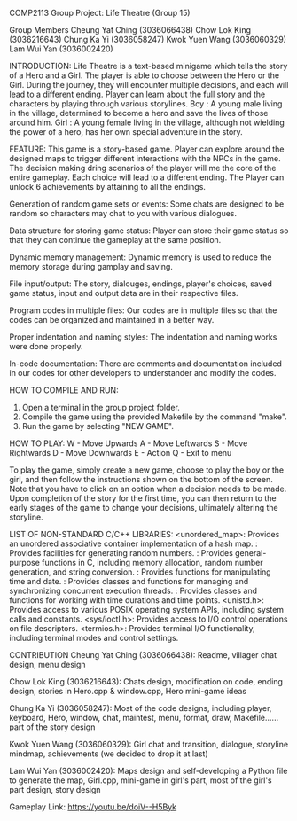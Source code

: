 COMP2113 Group Project: Life Theatre (Group 15)

Group Members
Cheung Yat Ching (3036066438)
Chow Lok King (3036216643)
Chung Ka Yi (3036058247)
Kwok Yuen Wang (3036060329)
Lam Wui Yan (3036002420)

INTRODUCTION:
Life Theatre is a text-based minigame which tells the story of a Hero and a Girl. The player is able to choose between the Hero or the Girl. During the journey, they will encounter multiple decisions, and each will lead to a different ending. Player can learn about the full story and the characters by playing through various storylines.
Boy : A young male living in the village, determined to become a hero and save the lives of those around him. 
Girl : A young female living in the village, although not wielding the power of a hero, has her own special adventure in the story.

FEATURE:
This game is a story-based game. Player can explore around the designed maps to trigger different interactions with the NPCs in the game. The decision making dring scenarios of the player will me the core of the entire gameplay. Each choice will lead to a different ending. The Player can unlock 6 achievements by attaining to all the endings.

Generation of random game sets or events: Some chats are designed to be random so characters may chat to you with various dialogues.

Data structure for storing game status: Player can store their game status so that they can continue the gameplay at the same position.

Dynamic memory management: Dynamic memory is used to reduce the memory storage during gamplay and saving.

File input/output: The story, dialouges, endings, player's choices, saved game status, input and output data are in their respective files.

Program codes in multiple files: Our codes are in multiple files so that the codes can be organized and maintained in a better way.

Proper indentation and naming styles: The indentation and naming works were done properly.

In-code documentation: There are comments and documentation included in our codes for other developers to understander and modify the codes.

HOW TO COMPILE AND RUN:
1. Open a terminal in the group project folder.
2. Compile the game using the provided Makefile by the command "make".
3. Run the game by selecting "NEW GAME".

HOW TO PLAY:
W - Move Upwards
A - Move Leftwards
S - Move Rightwards
D - Move Downwards
E - Action
Q - Exit to menu

To play the game, simply create a new game, choose to play the boy or the girl, and then follow the instructions shown on the bottom of the screen. Note that you have to click on an option when a decision needs to be made. Upon completion of the story for the first time, you can then return to the early stages of the game to change your decisions, ultimately altering the storyline. 

LIST OF NON-STANDARD C/C++ LIBRARIES:
<unordered_map>: Provides an unordered associative container implementation of a hash map.
<random>:  Provides facilities for generating random numbers.
<cstdlib>:  Provides general-purpose functions in C, including memory allocation, random number generation, and string conversion.
<ctime>:  Provides functions for manipulating time and date.
<thread>:  Provides classes and functions for managing and synchronizing concurrent execution threads.
<chrono>: Provides classes and functions for working with time durations and time points.
<unistd.h>: Provides access to various POSIX operating system APIs, including system calls and constants.
<sys/ioctl.h>: Provides access to I/O control operations on file descriptors.
<termios.h>: Provides terminal I/O functionality, including terminal modes and control settings.

CONTRIBUTION
Cheung Yat Ching (3036066438): Readme, villager chat design, menu design

Chow Lok King (3036216643): Chats design, modification on code, ending design, stories in Hero.cpp & window.cpp, Hero mini-game ideas

Chung Ka Yi (3036058247): Most of the code designs, including player, keyboard, Hero, window, chat, maintest, menu, format, draw,     Makefile...... part of the story design

Kwok Yuen Wang (3036060329): Girl chat and transition, dialogue, storyline mindmap, achievements (we decided to drop it at last)

Lam Wui Yan (3036002420): Maps design and self-developing a Python file to generate the <short> map, Girl.cpp, mini-game in girl's part, most of the girl's part design, story design

Gameplay Link:
https://youtu.be/doiV--H5Byk
